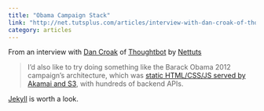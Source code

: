```yaml
---
title: "Obama Campaign Stack"
link: "http://net.tutsplus.com/articles/interview-with-dan-croak-of-thoughtbot/"
category: articles
---
```


From an interview with [Dan Croak][4] of [Thoughtbot][2] by [Nettuts][3]

> I’d also like to try doing something like the Barack Obama 2012 campaign’s
> architecture, which was [static HTML/CSS/JS served by Akamai and S3][1],
> with hundreds of backend APIs.

[Jekyll][5] is worth a look.

[1]: http://kylerush.net/blog/meet-the-obama-campaigns-250-million-fundraising-platform/
[2]: http://net.tutsplus.com/
[3]: http://www.thoughtbot.com/
[4]: https://twitter.com/Croaky
[5]: http://jekyllrb.com/
